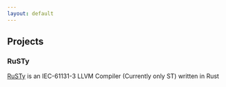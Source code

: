 ```yaml
---
layout: default
---
```


## Projects

### RuSTy

[RuSTy](https://github.com/ghaith/rusty) is an IEC-61131-3 LLVM Compiler (Currently only ST) written in Rust

